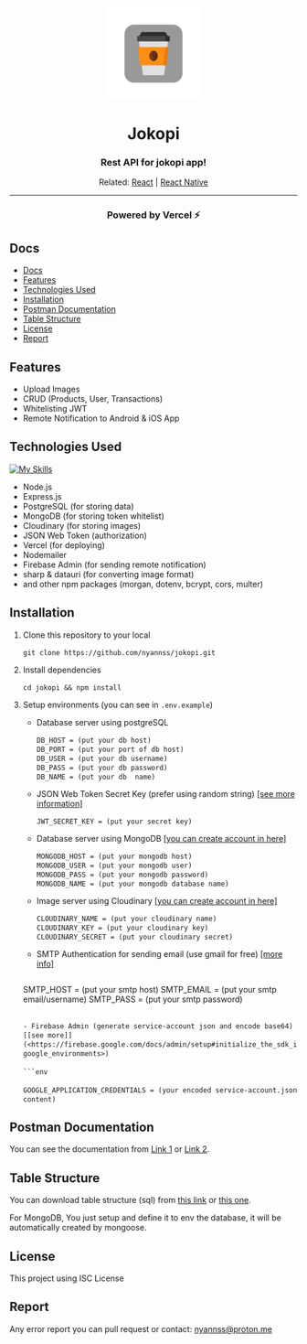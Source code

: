 <div align='center'>

![alt text](./public/icon.png "jokopi")

<h1>Jokopi</h1>
<h3 align="center">Rest API for jokopi app!</h3>

Related: [React](https://github.com/nyannss/jokopi-react) | [React Native](https://github.com/nyannss/jokopi-react-native)

<hr>
<h3 align="center">Powered by Vercel ⚡</h3>
</div>

## Docs

- [Docs](#docs)
- [Features](#features)
- [Technologies Used](#technologies-used)
- [Installation](#installation)
- [Postman Documentation](#postman-documentation)
- [Table Structure](#table-structure)
- [License](#license)
- [Report](#report)

## Features

- Upload Images
- CRUD (Products, User, Transactions)
- Whitelisting JWT
- Remote Notification to Android & iOS App

## Technologies Used

[![My Skills](https://skillicons.dev/icons?i=nodejs,express,mongodb,postgres,vercel,firebase)](https://skillicons.dev)

- Node.js
- Express.js
- PostgreSQL (for storing data)
- MongoDB (for storing token whitelist)
- Cloudinary (for storing images)
- JSON Web Token (authorization)
- Vercel (for deploying)
- Nodemailer
- Firebase Admin (for sending remote notification)
- sharp & datauri (for converting image format)
- and other npm packages (morgan, dotenv, bcrypt, cors, multer)

## Installation

1. Clone this repository to your local

   ```
   git clone https://github.com/nyannss/jokopi.git
   ```

2. Install dependencies

   ```
   cd jokopi && npm install
   ```

3. Setup environments (you can see in `.env.example`)

   - Database server using postgreSQL

     ```
     DB_HOST = (put your db host)
     DB_PORT = (put your port of db host)
     DB_USER = (put your db username)
     DB_PASS = (put your db password)
     DB_NAME = (put your db  name)
     ```

   - JSON Web Token Secret Key (prefer using random string) [[see more information]](<https://jwt.io/introduction>)

     ```
     JWT_SECRET_KEY = (put your secret key)
     ```

   - Database server using MongoDB [[you can create account in here]](<https://mongodb.com>)

     ```
     MONGODB_HOST = (put your mongodb host)
     MONGODB_USER = (put your mongodb user)
     MONGODB_PASS = (put your mongodb password)
     MONGODB_NAME = (put your mongodb database name)
     ```

   - Image server using Cloudinary [[you can create account in here]](<https://cloudinary.com/>)

     ```
     CLOUDINARY_NAME = (put your cloudinary name)
     CLOUDINARY_KEY = (put your cloudinary key)
     CLOUDINARY_SECRET = (put your cloudinary secret)
     ```

   - SMTP Authentication for sending email (use gmail for free) [[more info]](<https://sendgrid.com/blog/what-is-an-smtp-server/>)

     ```env

    SMTP_HOST = (put your smtp host)
    SMTP_EMAIL = (put your smtp email/username)
    SMTP_PASS = (put your smtp password)

     ```env

   - Firebase Admin (generate service-account json and encode base64) [[see more]](<https://firebase.google.com/docs/admin/setup#initialize_the_sdk_in_non-google_environments>)

     ```env

     GOOGLE_APPLICATION_CREDENTIALS = (your encoded service-account.json content)
     ```

## Postman Documentation

You can see the documentation from [Link 1]([https://](https://elements.getpostman.com/redirect?entityId=26209677-a4d5190f-2074-486b-9977-e7fc0911b6d3&entityType=collection)) or [Link 2](https://).

## Table Structure

You can download table structure (sql) from [this link](https://) or [this one](https://).

For MongoDB, You just setup and define it to env the database, it will be automatically created by mongoose.

## License

This project using ISC License

## Report

Any error report you can pull request
or contact: <nyannss@proton.me>
